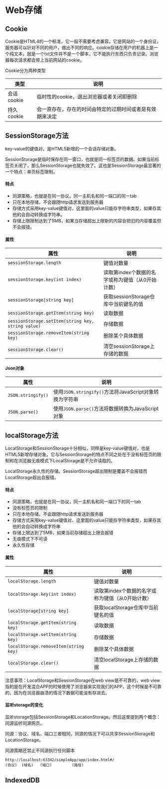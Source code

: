 # Web存储

## Cookie

Cookie是HTML4的一个标准，它一般不需要考虑兼容。它是网站的一个身份证，服务器可以针对不同的用户，做出不同的响应。cookie存储在用户的机器上是一个纯文本，就是一个txt文件并不是一个脚本，它不能执行东西只负责记录。浏览器每次请求都会带上当前网站的cookie。

Cookie分为两种类型

| 类型 | 说明 |
| --- | --- |
| 会话cookie | 临时性的cookie，退出浏览器或者关闭即删除 |
| 持久cookie | 会一直存在，存在的时间由特定的过期时间或者是有效期来决定 |



## SessionStorage方法

key-value的键值对，是HTML5新增的一个会话存储对象。

SessionStorage是临时保存在同一窗口，也就是同一标签页的数据。如果当前标签页关闭了，那么SessionStorage也就失效了。这也是SessionStorage最显著的一个特点：单页标签限制。

#### 特点
- 同源策略，也就是在同一协议，同一主机名和同一端口的同一tab
- 只在本地存储，不会跟随http请求发送到服务器
- 存储方式采用key-value键值对，这里面的value只能存字符串类型，如果存其他的会自动转换成字符串。
- 存储上限限制达到了5MB，如果当存储超出上限新的内容会把旧的内容覆盖但不会报错。

#### 属性

| 属性 | 说明 |
| --- | --- |
| `sessionStorage.length` | 键值对数量 |
| `sessionStorage.key(int index)` | 读取第index个数据的名字或称为键值（从0开始计数） |
| `sessionStorage[string key]` | 获取sessionStorage仓库中当前键名的值 |
| `sessionStorage.getItem(string key)` | 读取数据 |
| `sessionStorage.setItem(string key, string value)` | 存储数据 |
| `sessionStorage.removeItem(string key)` | 删除某个具体数据 |
| `sessionStorage.clear()` | 清空sessionStorage上存储的数据 |

#### Json对象
| 属性 | 说明 |
| --- | --- |
| `JSON.stringify()` | 使用`JSON.stringify()`方法将JavaScript对象转换为字符串 |
| `JSON.parse()` | 使用`JSON.parse()`方法将数据转换为JavaScript对象 |

## localStorage方法

LocalStorage和SessionStorage十分相似，同样是key-value键值对，也是HTML5新增存储对象，它与SessionStorage的特点不同之处在于没有标签页的限制和在浏览器无痕模式下LocalStorage是不允许读取的。

LocalStorage永久性的存储。SessionStorage超出限制是覆盖不会报错而LocalStorage超出会报错。

#### 特点
- 同源策略，也就是在同一协议，同一主机名和同一端口下的同一tab
- 没有标签页的限制
- 只在本地存储，不会跟随http请求发送到服务器
- 存储方式采用key-value键值对，这里面的value只能存字符串类型，如果存其他的会自动转换成字符串
- 存储上限达到了5MB，如果当前存储超出上限会报错
- 无痕模式下不可读
- 永久性存储

#### 属性
| 属性 | 说明 |
| --- | --- |
| `localStorage.length` | 键值对数量 |
| `localStorage.key(int index)` | 读取第index个数据的名字或称为键值（从0开始计数） |
| `localStorage[string key]` | 获取localStorage仓库中当前键名的值 |
| `localStorage.getItem(string key)` | 读取数据 |
| `localStorage.setItem(string key)` | 存储数据 |
| `localStorage.removeItem(string key)` | 删除某个具体数据 |
| `localStorage.clear()` | 清空localStorage上存储的数据 |

注意事项：LocalStorage和SessionStorage在web view是不可靠的，web view指的是在开发混合APP的时候使用了浏览器来实现我们的APP，这个时候是不可靠的，因为在浏览器崩溃的情况下数据可能没有存进去。

#### 监听storage的变化

监听storage包括SessionStorage和LocationStorage。然后这里提到两个概念：同源监听同源网页。

同源：协议、域名、端口三者相同，同源的情况下可以共享SessionStorage和LocationStorage。

同源策略还禁止不同源执行任何脚本

```
http://localhost:63342/simpleApp/app/index.html#/
(协议)  (域名)   (端口)         (路径)
```

## IndexedDB


